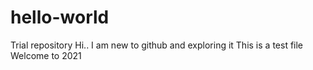 # hello-world
Trial repository
Hi.. I am new to github and exploring it
This is a test file
Welcome to 2021
